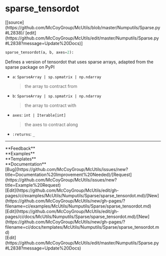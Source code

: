 # <a id="McUtils.Numputils.Sparse.sparse_tensordot">sparse_tensordot</a>
<div class="docs-source-link" markdown="1">
[[source](https://github.com/McCoyGroup/McUtils/blob/master/Numputils/Sparse.py#L2838)/
[edit](https://github.com/McCoyGroup/McUtils/edit/master/Numputils/Sparse.py#L2838?message=Update%20Docs)]
</div>

```python
sparse_tensordot(a, b, axes=2): 
```
Defines a version of tensordot that uses sparse arrays, adapted from the sparse package on PyPI
  - `a`: `SparseArray | sp.spmatrix | np.ndarray`
    > the array to contract from
  - `b`: `SparseArray | sp.spmatrix | np.ndarray`
    > the array to contract with
  - `axes`: `int | Iterable[int]`
    > the axes to contract along
  - `:returns`: `_`
    > 











---


<div markdown="1" class="text-secondary">
<div class="container">
  <div class="row">
   <div class="col" markdown="1">
**Feedback**   
</div>
   <div class="col" markdown="1">
**Examples**   
</div>
   <div class="col" markdown="1">
**Templates**   
</div>
   <div class="col" markdown="1">
**Documentation**   
</div>
   <div class="col" markdown="1">
   
</div>
   <div class="col" markdown="1">
   
</div>
   <div class="col" markdown="1">
   
</div>
</div>
  <div class="row">
   <div class="col" markdown="1">
[Bug](https://github.com/McCoyGroup/McUtils/issues/new?title=Documentation%20Improvement%20Needed)/[Request](https://github.com/McCoyGroup/McUtils/issues/new?title=Example%20Request)   
</div>
   <div class="col" markdown="1">
[Edit](https://github.com/McCoyGroup/McUtils/edit/gh-pages/ci/examples/McUtils/Numputils/Sparse/sparse_tensordot.md)/[New](https://github.com/McCoyGroup/McUtils/new/gh-pages/?filename=ci/examples/McUtils/Numputils/Sparse/sparse_tensordot.md)   
</div>
   <div class="col" markdown="1">
[Edit](https://github.com/McCoyGroup/McUtils/edit/gh-pages/ci/docs/McUtils/Numputils/Sparse/sparse_tensordot.md)/[New](https://github.com/McCoyGroup/McUtils/new/gh-pages/?filename=ci/docs/templates/McUtils/Numputils/Sparse/sparse_tensordot.md)   
</div>
   <div class="col" markdown="1">
[Edit](https://github.com/McCoyGroup/McUtils/edit/master/Numputils/Sparse.py#L2838?message=Update%20Docs)   
</div>
   <div class="col" markdown="1">
   
</div>
   <div class="col" markdown="1">
   
</div>
   <div class="col" markdown="1">
   
</div>
</div>
</div>
</div>